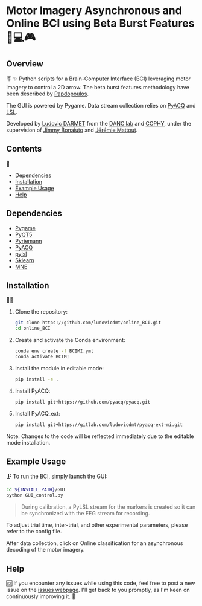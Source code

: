 # Motor Imagery Asynchronous and Online BCI using Beta Burst Features 🧠💻🎮

## Overview 
🪧
✨ Python scripts for a Brain-Computer Interface (BCI) leveraging motor imagery to control a 2D arrow. The beta burst features methodology have been described by [Papdopoulos](https://iopscience-iop-org.insb.bib.cnrs.fr/article/10.1088/1741-2552/ad19ea).

The GUI is powered by Pygame. Data stream collection relies on [PyACQ](https://github.com/pyacq/pyacq/tree/master) and [LSL](https://github.com/sccn/labstreaminglayer).

Developed by [Ludovic DARMET](http://www.isc.cnrs.fr/index.rvt?language=en&member=ludovic%5Fdarmet) from the [DANC lab](https://www.danclab.com/) and [COPHY](https://www.crnl.fr/en/equipe/cophy), under the supervision of [Jimmy Bonaiuto](http://www.isc.cnrs.fr/index.rvt?member=james%5Fbonaiuto) and [Jérémie Mattout](https://www.crnl.fr/en/user/236).

## Contents
📁
- [Dependencies](#dependencies)
- [Installation](#installation)
- [Example Usage](#example-usage)
- [Help](#help)

## Dependencies

- [Pygame](https://www.pygame.org/news)
- [PyQT5](https://doc.qt.io/)
- [Pyriemann](https://pyriemann.readthedocs.io/en/latest/)
- [PyACQ](https://github.com/pyacq/pyacq/tree/master)
- [pylsl](https://github.com/chkothe/pylsl)
- [Sklearn](https://scikit-learn.org/stable/install.html)
- [MNE](https://github.com/mne-tools/mne-python)

## Installation
👩‍💻
1. Clone the repository:
   ```bash
   git clone https://github.com/ludovicdmt/online_BCI.git
   cd online_BCI
   ```

2. Create and activate the Conda environment:
   ```bash
   conda env create -f BCIMI.yml
   conda activate BCIMI
   ```

3. Install the module in editable mode:
   ```bash
   pip install -e .
   ```

4. Install PyACQ:
   ```bash
   pip install git+https://github.com/pyacq/pyacq.git
   ```

5. Install PyACQ_ext:
   ```bash
   pip install git+https://gitlab.com/ludovicdmt/pyacq-ext-mi.git
   ```

Note: Changes to the code will be reflected immediately due to the editable mode installation.

## Example Usage
🗜️
To run the BCI, simply launch the GUI:

```bash
cd ${INSTALL_PATH}/GUI
python GUI_control.py
```

>  During calibration, a PyLSL stream for the markers is created so it can be synchronized with the EEG stream for recording.

To adjust trial time, inter-trial, and other experimental parameters, please refer to the config file.

After data collection, click on Online classification for an asynchronous decoding of the motor imagery.

## Help
🆘
If you encounter any issues while using this code, feel free to post a new issue on the [issues webpage](https://github.com/ludovicdmt/online_BCI/issues). I'll get back to you promptly, as I'm keen on continuously improving it. 🚀

